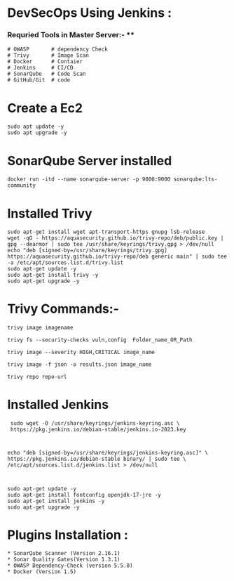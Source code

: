 # DevSecOps Using Jenkins :


### Requried Tools in Master Server:- **


    # OWASP       # dependency Check
    # Trivy       # Image Scan
    # Docker      # Contaier
    # Jenkins     # CI/CD
    # SonarQube   # Code Scan 
    # GitHub/Git  # code

# Create a Ec2 

    sudo apt update -y
    sudo apt upgrade -y

# SonarQube Server installed

    docker run -itd --name sonarqube-server -p 9000:9000 sonarqube:lts-community

# Installed Trivy 

    sudo apt-get install wget apt-transport-https gnupg lsb-release
    wget -qO - https://aquasecurity.github.io/trivy-repo/deb/public.key | gpg --dearmor | sudo tee /usr/share/keyrings/trivy.gpg > /dev/null
    echo "deb [signed-by=/usr/share/keyrings/trivy.gpg] https://aquasecurity.github.io/trivy-repo/deb generic main" | sudo tee -a /etc/apt/sources.list.d/trivy.list
    sudo apt-get update -y
    sudo apt-get install trivy -y
    sudo apt-get upgrade -y

# Trivy Commands:- 

    trivy image imagename

    trivy fs --security-checks vuln,config  Folder_name_OR_Path

    trivy image --severity HIGH,CRITICAL image_name

    trivy image -f json -o results.json image_name

    trivy repo repo-url

# Installed Jenkins 

     sudo wget -O /usr/share/keyrings/jenkins-keyring.asc \
     https://pkg.jenkins.io/debian-stable/jenkins.io-2023.key


#

    echo "deb [signed-by=/usr/share/keyrings/jenkins-keyring.asc]" \
    https://pkg.jenkins.io/debian-stable binary/ | sudo tee \
    /etc/apt/sources.list.d/jenkins.list > /dev/null

#

    sudo apt-get update -y
    sudo apt-get install fontconfig openjdk-17-jre -y
    sudo apt-get install jenkins -y
    sudo apt-get upgrade -y

# Plugins Installation :

    * SonarQube Scanner (Version 2.16.1)
    * Sonar Quality Gates(Version 1.3.1)
    * OWASP Dependency-Check (version 5.5.0)
    * Docker (Version 1.5)